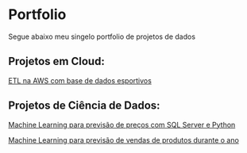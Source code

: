 # Portfolio
Segue abaixo meu singelo portfolio de projetos de dados

## Projetos em Cloud:
[ETL na AWS com base de dados esportivos](https://github.com/Beh04/ETL-AWS)

## Projetos de Ciência de Dados:
[Machine Learning para previsão de preços com SQL Server e Python](https://github.com/Beh04/Python_SQL/tree/main)

[Machine Learning para previsão de vendas de produtos durante o ano]()


